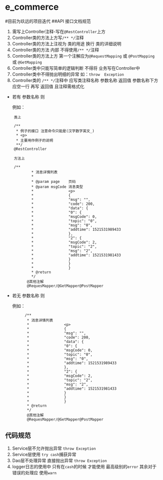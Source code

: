 # e_commerce
#目前为玖远的项目迭代
##API 接口文档规范
1. 需写上Controller注释-写在`@RestController`上方
2. Controller类的方法上方写`/** */`注释
3. Controller类的方法上注视为 类的用途 换行 类的详细说明
4. Controller类的方法 内部 不得使用`/** */`注释
5. Controller类的方法上方  第一个注解应为`@RequestMapping` 或 `@PostMapping` 或 `@GetMapping`
6. Controller类中只能写简单的逻辑判断 不得将 业务写在Controller中
7. Controller类中不得抛出明细的异常  如：`throw  Exception`
8. Controller类的 `/** */`注释中 应写类注释名称 参数名称 返回值 参数名称下方应空一行 再写 返回值 且注释需格式化
* 若有 参数名称 则

    例如： 
``` 
    类上
    
    /**
     * 例子的接口 注意命令只能是(汉字数字英文_)
     * <p>
     * 主要用作例子的说明
     **/
    @RestController
    
    方法上
    
    /**
            * 消息详情列表
            *
            * @param page    页码
            * @param msgCode 消息类型
            *                <p>
            *                {
            *                "msg": "",
            *                "code": 200,
            *                "data": {
            *                "0": {
            *                "msgCode": 0,
            *                "topic": "0",
            *                "msg": "0",
            *                "addtime": 1521531989433
            *                },
            *                "2": {
            *                "msgCode": 2,
            *                "topic": "2",
            *                "msg": "2",
            *                "addtime": 1521531981433
            *                }
            *                }
            *                }
            * @return
            */
          @其他注解
          @RequesMapper/@GetMapper@PostMapper
```    
 
 * 若无 参数名称 则
 
    例如：
```   
         /**
          * 消息详情列表
          *                <p>
          *                {
          *                "msg": "",
          *                "code": 200,
          *                "data": {
          *                "0": {
          *                "msgCode": 0,
          *                "topic": "0",
          *                "msg": "0",
          *                "addtime": 1521531989433
          *                },
          *                "2": {
          *                "msgCode": 2,
          *                "topic": "2",
          *                "msg": "2",
          *                "addtime": 1521531981433
          *                }
          *                }
          *                }
          * @return
          */      
          @其他注解
          @RequesMapper/@GetMapper@PostMapper
```    
## 代码规范 
1. Service层不允许抛出异常 `throw Exception`
2. Service层使用 `try cash`捕获异常
3. Dao层不处理异常 直接抛出异常 `throw Exception`
4. logger日志的使用中 只有在`cash`的时候 才能使用 最高级别的`error` 其余对于错误的处理应 使用`warn`